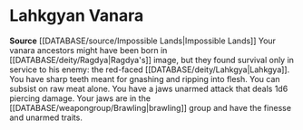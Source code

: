 ﻿---
id: '222'
name: Lahkgyan Vanara
rarity: Common
rus_type_level: null
source: '[[DATABASE/source/Impossible Lands|Impossible Lands]]'
trait: null
type: Heritage

---
# Lahkgyan Vanara

**Source** [[DATABASE/source/Impossible Lands|Impossible Lands]]
Your vanara ancestors might have been born in [[DATABASE/deity/Ragdya|Ragdya's]] image, but they found survival only in service to his enemy: the red-faced [[DATABASE/deity/Lahkgya|Lahkgya]]. You have sharp teeth meant for gnashing and ripping into flesh. You can subsist on raw meat alone. You have a jaws unarmed attack that deals 1d6 piercing damage. Your jaws are in the [[DATABASE/weapongroup/Brawling|brawling]] group and have the finesse and unarmed traits.